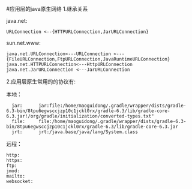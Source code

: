 #应用层的java原生网络
1.继承关系

  java.net: 
                                                            
    URLConnection <--{HTTPURLConnection,JarURLConnection}
  
  
  
  
  sun.net.www:
  
    java.net.URLConnection<---URLConnection <---{FileURLConnection,FtpURLConnection,JavaRuntimeURLConnection}
    java.net.HTTPURLConnection<---HttpURLConnection
    java.net.JarURLConnection <---JarURLConnection
 
2.应用层原生常用的的协议有:
    
  本地：
  
      jar:      jar:file:/home/maoguidong/.gradle/wrapper/dists/gradle-6.3-bin/8tpu6egwsccjzp10c1jckl0rx/gradle-6.3/lib/gradle-core-6.3.jar!/org/gradle/initialization/converted-types.txt"
      file:     file:/home/maoguidong/.gradle/wrapper/dists/gradle-6.3-bin/8tpu6egwsccjzp10c1jckl0rx/gradle-6.3/lib/gradle-core-6.3.jar
      jrt:      jrt:/java.base/java/lang/System.class
  远程： 
  
    http:       
    https:
    ftp:
    jmod:
    mailto:
    websocket: